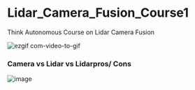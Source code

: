 # Lidar_Camera_Fusion_Course1

Think Autonomous Course on Lidar Camera Fusion


![ezgif com-video-to-gif](https://github.com/user-attachments/assets/bac2c620-bd4a-4026-9e31-54e4b700c058)


### Camera vs Lidar vs Lidarpros/ Cons

![image](https://github.com/user-attachments/assets/20f9e46b-2751-46db-9b9b-00f3e21d7a97)



